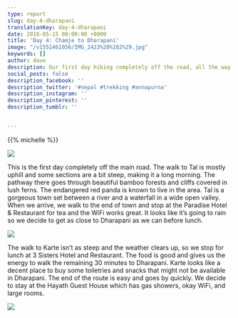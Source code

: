 ```yaml
---
type: report
slug: day-4-dharapani
translationKey: day-4-dharapani
date: 2018-05-15 00:00:00 +0000
title: 'Day 4: Chamje to Dharapani'
image: "/v1551461056/IMG_2423%20%282%29.jpg"
keywords: []
author: dave
description: Our first day hiking completely off the road, all the way to Dharapani.
social_posts: false
description_facebook: ''
description_twitter: '#nepal #trekking #annapurna'
description_instagram: ''
description_pinterest: ''
description_tumblr: ''


---
```

{{% michelle %}}

![](https://res.cloudinary.com/wildernessprime/image/upload/w_800,dpr_auto/v1551461056/IMG_2423%20%282%29.jpg)

This is the first day completely off the main road. The walk to Tal is mostly uphill and some sections are a bit steep, making it a long morning. The pathway there goes through beautiful bamboo forests and cliffs covered in lush ferns. The endangered red panda is known to live in the area. Tal is a gorgeous town set between a river and a waterfall in a wide open valley. When we arrive, we walk to the end of town and stop at the Paradise Hotel & Restaurant for tea and the WiFi works great. It looks like it’s going to rain so we decide to get as close to Dharapani as we can before lunch.

![](https://res.cloudinary.com/wildernessprime/image/upload/w_800,dpr_auto/v1551460744/IMG_2390.jpg#portrait)

The walk to Karte isn’t as steep and the weather clears up, so we stop for lunch at 3 Sisters Hotel and Restaurant. The food is good and gives us the energy to walk the remaining 30 minutes to Dharapani. Karte looks like a decent place to buy some toiletries and snacks that might not be available in Dharapani. The end of the route is easy and goes by quickly. We decide to stay at the Hayath Guest House which has gas showers, okay WiFi, and large rooms.

![](https://res.cloudinary.com/wildernessprime/image/upload/w_800,dpr_auto/v1551461678/IMG_2435.jpg)